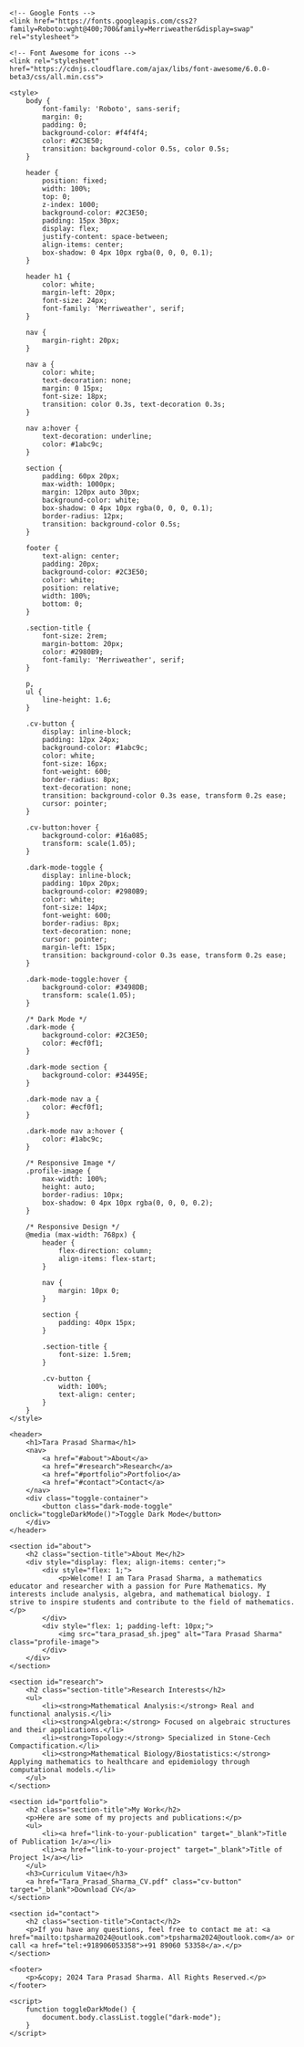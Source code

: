 <!DOCTYPE html>
<html lang="en">

<head>
    <meta charset="UTF-8">
    <meta name="viewport" content="width=device-width, initial-scale=1.0">
    <meta http-equiv="X-UA-Compatible" content="IE=edge">
    <meta name="description" content="Homepage of Tara Prasad Sharma, a mathematics educator and researcher specializing in Pure Mathematics, Analysis, Algebra, and more.">
    <meta name="keywords" content="Mathematics, Education, Research, Pure Mathematics, Algebra, Analysis">
    <title>Tara Prasad Sharma - Homepage</title>

    <!-- Google Fonts -->
    <link href="https://fonts.googleapis.com/css2?family=Roboto:wght@400;700&family=Merriweather&display=swap" rel="stylesheet">

    <!-- Font Awesome for icons -->
    <link rel="stylesheet" href="https://cdnjs.cloudflare.com/ajax/libs/font-awesome/6.0.0-beta3/css/all.min.css">

    <style>
        body {
            font-family: 'Roboto', sans-serif;
            margin: 0;
            padding: 0;
            background-color: #f4f4f4;
            color: #2C3E50;
            transition: background-color 0.5s, color 0.5s;
        }

        header {
            position: fixed;
            width: 100%;
            top: 0;
            z-index: 1000;
            background-color: #2C3E50;
            padding: 15px 30px;
            display: flex;
            justify-content: space-between;
            align-items: center;
            box-shadow: 0 4px 10px rgba(0, 0, 0, 0.1);
        }

        header h1 {
            color: white;
            margin-left: 20px;
            font-size: 24px;
            font-family: 'Merriweather', serif;
        }

        nav {
            margin-right: 20px;
        }

        nav a {
            color: white;
            text-decoration: none;
            margin: 0 15px;
            font-size: 18px;
            transition: color 0.3s, text-decoration 0.3s;
        }

        nav a:hover {
            text-decoration: underline;
            color: #1abc9c;
        }

        section {
            padding: 60px 20px;
            max-width: 1000px;
            margin: 120px auto 30px;
            background-color: white;
            box-shadow: 0 4px 10px rgba(0, 0, 0, 0.1);
            border-radius: 12px;
            transition: background-color 0.5s;
        }

        footer {
            text-align: center;
            padding: 20px;
            background-color: #2C3E50;
            color: white;
            position: relative;
            width: 100%;
            bottom: 0;
        }

        .section-title {
            font-size: 2rem;
            margin-bottom: 20px;
            color: #2980B9;
            font-family: 'Merriweather', serif;
        }

        p,
        ul {
            line-height: 1.6;
        }

        .cv-button {
            display: inline-block;
            padding: 12px 24px;
            background-color: #1abc9c;
            color: white;
            font-size: 16px;
            font-weight: 600;
            border-radius: 8px;
            text-decoration: none;
            transition: background-color 0.3s ease, transform 0.2s ease;
            cursor: pointer;
        }

        .cv-button:hover {
            background-color: #16a085;
            transform: scale(1.05);
        }

        .dark-mode-toggle {
            display: inline-block;
            padding: 10px 20px;
            background-color: #2980B9;
            color: white;
            font-size: 14px;
            font-weight: 600;
            border-radius: 8px;
            text-decoration: none;
            cursor: pointer;
            margin-left: 15px;
            transition: background-color 0.3s ease, transform 0.2s ease;
        }

        .dark-mode-toggle:hover {
            background-color: #3498DB;
            transform: scale(1.05);
        }

        /* Dark Mode */
        .dark-mode {
            background-color: #2C3E50;
            color: #ecf0f1;
        }

        .dark-mode section {
            background-color: #34495E;
        }

        .dark-mode nav a {
            color: #ecf0f1;
        }

        .dark-mode nav a:hover {
            color: #1abc9c;
        }

        /* Responsive Image */
        .profile-image {
            max-width: 100%;
            height: auto;
            border-radius: 10px;
            box-shadow: 0 4px 10px rgba(0, 0, 0, 0.2);
        }

        /* Responsive Design */
        @media (max-width: 768px) {
            header {
                flex-direction: column;
                align-items: flex-start;
            }

            nav {
                margin: 10px 0;
            }

            section {
                padding: 40px 15px;
            }

            .section-title {
                font-size: 1.5rem;
            }

            .cv-button {
                width: 100%;
                text-align: center;
            }
        }
    </style>
</head>

<body>

    <header>
        <h1>Tara Prasad Sharma</h1>
        <nav>
            <a href="#about">About</a>
            <a href="#research">Research</a>
            <a href="#portfolio">Portfolio</a>
            <a href="#contact">Contact</a>
        </nav>
        <div class="toggle-container">
            <button class="dark-mode-toggle" onclick="toggleDarkMode()">Toggle Dark Mode</button>
        </div>
    </header>

    <section id="about">
        <h2 class="section-title">About Me</h2>
        <div style="display: flex; align-items: center;">
            <div style="flex: 1;">
                <p>Welcome! I am Tara Prasad Sharma, a mathematics educator and researcher with a passion for Pure Mathematics. My interests include analysis, algebra, and mathematical biology. I strive to inspire students and contribute to the field of mathematics.</p>
            </div>
            <div style="flex: 1; padding-left: 10px;">
                <img src="tara_prasad_sh.jpeg" alt="Tara Prasad Sharma" class="profile-image">
            </div>
        </div>
    </section>

    <section id="research">
        <h2 class="section-title">Research Interests</h2>
        <ul>
            <li><strong>Mathematical Analysis:</strong> Real and functional analysis.</li>
            <li><strong>Algebra:</strong> Focused on algebraic structures and their applications.</li>
            <li><strong>Topology:</strong> Specialized in Stone-Cech Compactification.</li>
            <li><strong>Mathematical Biology/Biostatistics:</strong> Applying mathematics to healthcare and epidemiology through computational models.</li>
        </ul>
    </section>

    <section id="portfolio">
        <h2 class="section-title">My Work</h2>
        <p>Here are some of my projects and publications:</p>
        <ul>
            <li><a href="link-to-your-publication" target="_blank">Title of Publication 1</a></li>
            <li><a href="link-to-your-project" target="_blank">Title of Project 1</a></li>
        </ul>
        <h3>Curriculum Vitae</h3>
        <a href="Tara_Prasad_Sharma_CV.pdf" class="cv-button" target="_blank">Download CV</a>
    </section>

    <section id="contact">
        <h2 class="section-title">Contact</h2>
        <p>If you have any questions, feel free to contact me at: <a href="mailto:tpsharma2024@outlook.com">tpsharma2024@outlook.com</a> or call <a href="tel:+918906053358">+91 89060 53358</a>.</p>
    </section>

    <footer>
        <p>&copy; 2024 Tara Prasad Sharma. All Rights Reserved.</p>
    </footer>

    <script>
        function toggleDarkMode() {
            document.body.classList.toggle("dark-mode");
        }
    </script>
</body>

</html>
